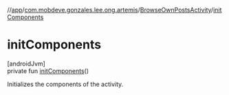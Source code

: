 //[app](../../../index.md)/[com.mobdeve.gonzales.lee.ong.artemis](../index.md)/[BrowseOwnPostsActivity](index.md)/[initComponents](init-components.md)

# initComponents

[androidJvm]\
private fun [initComponents](init-components.md)()

Initializes the components of the activity.
